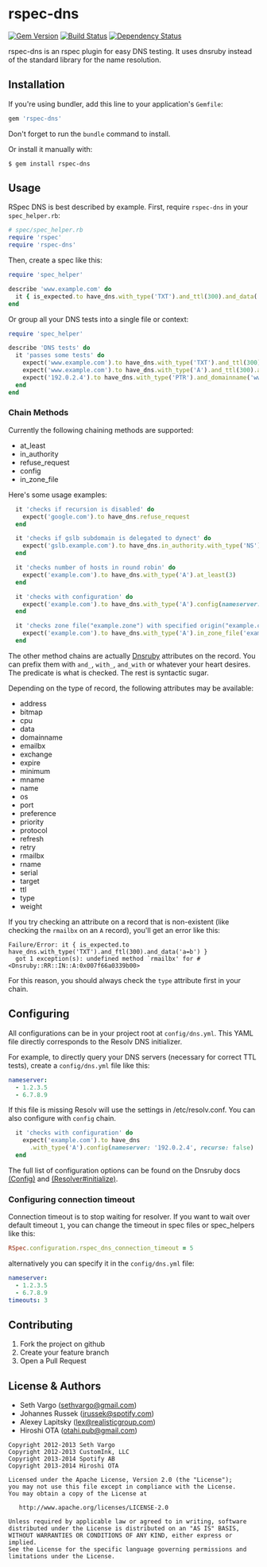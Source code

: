 rspec-dns
=========

[![Gem Version](https://badge.fury.io/rb/rspec-dns.svg)](http://badge.fury.io/rb/rspec-dns)
[![Build Status](https://travis-ci.org/spotify/rspec-dns.png?branch=master)](https://travis-ci.org/spotify/rspec-dns)
[![Dependency Status](https://gemnasium.com/spotify/rspec-dns.png)](https://gemnasium.com/spotify/rspec-dns)

rspec-dns is an rspec plugin for easy DNS testing. It uses dnsruby instead of the standard library for the name resolution.

Installation
------------
If you're using bundler, add this line to your application's `Gemfile`:

```ruby
gem 'rspec-dns'
```

Don't forget to run the `bundle` command to install.

Or install it manually with:

    $ gem install rspec-dns

Usage
-----
RSpec DNS is best described by example. First, require `rspec-dns` in your `spec_helper.rb`:

```ruby
# spec/spec_helper.rb
require 'rspec'
require 'rspec-dns'
```

Then, create a spec like this:

```ruby
require 'spec_helper'

describe 'www.example.com' do
  it { is_expected.to have_dns.with_type('TXT').and_ttl(300).and_data('a=b') }
end
```

Or group all your DNS tests into a single file or context:

```ruby
require 'spec_helper'

describe 'DNS tests' do
  it 'passes some tests' do
    expect('www.example.com').to have_dns.with_type('TXT').and_ttl(300).and_data('a=b')
    expect('www.example.com').to have_dns.with_type('A').and_ttl(300).and_address('192.0.2.4')
    expect('192.0.2.4').to have_dns.with_type('PTR').and_domainname('www.example.com')
  end
end
```

### Chain Methods

Currently the following chaining methods are supported:

- at\_least
- in\_authority
- refuse\_request
- config
- in\_zone\_file

Here's some usage examples:

```ruby
  it 'checks if recursion is disabled' do
    expect('google.com').to have_dns.refuse_request
  end

  it 'checks if gslb subdomain is delegated to dynect' do
    expect('gslb.example.com').to have_dns.in_authority.with_type('NS').and_domainname(/dynect/).at_least(3)
  end

  it 'checks number of hosts in round robin' do
    expect('example.com').to have_dns.with_type('A').at_least(3)
  end

  it 'checks with configuration' do
    expect('example.com').to have_dns.with_type('A').config(nameserver: '192.0.2.4')
  end

  it 'checks zone file("example.zone") with specified origin("example.com.")' do
    expect('example.com').to have_dns.with_type('A').in_zone_file('example.zone', 'example.com.')
  end
```

The other method chains are actually [Dnsruby](http://www.rubydoc.info/gems/dnsruby/Dnsruby/RR) attributes on the record. You can prefix them with `and_`, `with_`, `and_with` or whatever your heart desires. The predicate is what is checked. The rest is syntactic sugar.

Depending on the type of record, the following attributes may be available:

- address
- bitmap
- cpu
- data
- domainname
- emailbx
- exchange
- expire
- minimum
- mname
- name
- os
- port
- preference
- priority
- protocol
- refresh
- retry
- rmailbx
- rname
- serial
- target
- ttl
- type
- weight

If you try checking an attribute on a record that is non-existent (like checking the `rmailbx` on an `A` record), you'll get an error like this:

```text
Failure/Error: it { is_expected.to have_dns.with_type('TXT').and_ftl(300).and_data('a=b') }
  got 1 exception(s): undefined method `rmailbx' for #<Dnsruby::RR::IN::A:0x007f66a0339b00>
```

For this reason, you should always check the `type` attribute first in your chain.

Configuring
-----------
All configurations can be in your project root at `config/dns.yml`. This YAML file directly corresponds to the Resolv DNS initializer.

For example, to directly query your DNS servers (necessary for correct TTL tests), create a `config/dns.yml` file like this:

```yaml
nameserver:
  - 1.2.3.5
  - 6.7.8.9
```

If this file is missing Resolv will use the settings in /etc/resolv.conf.
You can also configure with `config` chain.

```ruby
  it 'checks with configuration' do
    expect('example.com').to have_dns
      .with_type('A').config(nameserver: '192.0.2.4', recurse: false)
  end
```

The full list of configuration options can be found on the Dnsruby docs
[(Config)](http://www.rubydoc.info/gems/dnsruby/Dnsruby/Config) and [(Resolver#initialize)](http://www.rubydoc.info/gems/dnsruby/Dnsruby/Resolver:initialize).

### Configuring connection timeout

Connection timeout is to stop waiting for resolver.
If you want to wait over default timeout `1`,
you can change the timeout in spec files or spec_helpers like this:

```ruby
RSpec.configuration.rspec_dns_connection_timeout = 5
```

alternatively you can specify it in the `config/dns.yml` file:

```yaml
nameserver:
  - 1.2.3.5
  - 6.7.8.9
timeouts: 3
```

Contributing
------------
1. Fork the project on github
2. Create your feature branch
3. Open a Pull Request

License & Authors
-----------------
- Seth Vargo (sethvargo@gmail.com)
- Johannes Russek (jrussek@spotify.com)
- Alexey Lapitsky (lex@realisticgroup.com)
- Hiroshi OTA (otahi.pub@gmail.com)

```text
Copyright 2012-2013 Seth Vargo
Copyright 2012-2013 CustomInk, LLC
Copyright 2013-2014 Spotify AB
Copyright 2013-2014 Hiroshi OTA

Licensed under the Apache License, Version 2.0 (the "License");
you may not use this file except in compliance with the License.
You may obtain a copy of the License at

   http://www.apache.org/licenses/LICENSE-2.0

Unless required by applicable law or agreed to in writing, software
distributed under the License is distributed on an "AS IS" BASIS,
WITHOUT WARRANTIES OR CONDITIONS OF ANY KIND, either express or implied.
See the License for the specific language governing permissions and
limitations under the License.
```
